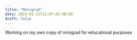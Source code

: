```yaml
---
title: "Minigrad"
date: 2023-01-21T21:07:42-08:00
draft: false
---
```


Working on my own copy of minigrad for educational purposes

